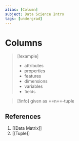 ```yaml
---
alias: [Column]
subject: Data Science Intro
tags: [undergrad]
---
```

# Columns

> [!example]
> - attributes
> - properties
> - features
> - dimensions
> - variables
> - fields

> [!info]
> given as ==n==-tuple

## References
1. [[Data Matrix]]
2. [[Tuple]]